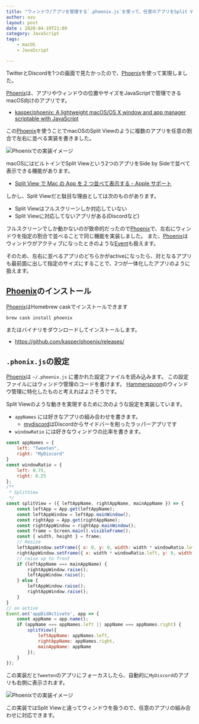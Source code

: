 ```yaml
---
title: "ウィンドウ/アプリを管理する`.phoenix.js`を使って、任意のアプリをSplit Viewのように左右に並べる"
author: azu
layout: post
date : 2020-04-19T21:09
category: JavaScript
tags:
    - macOS
    - JavaScript

---
```


TwitterとDiscordを1つの画面で見たかったので、[Phoenix][]を使って実現しました。

[Phoenix][]は、アプリやウィンドウの位置やサイズをJavaScriptで管理できるmacOS向けのアプリです。

- [kasper/phoenix: A lightweight macOS/OS X window and app manager scriptable with JavaScript](https://github.com/kasper/phoenix)

この[Phoenix][]を使うことでmacOSのSplit Viewのように複数のアプリを任意の割合で左右に並べる実装を書きました。

![Phoenixでの実装イメージ](https://efcl.info/wp-content/uploads/2020/04/19-1587298926.png)

macOSにはビルトインでSplit Viewという2つのアプリをSide by Sideで並べて表示できる機能があります。

- [Split View で Mac の App を 2 つ並べて表示する - Apple サポート](https://support.apple.com/ja-jp/HT204948)

しかし、Split Viewだと駄目な理由としては次のものがあります。

- Split Viewはフルスクリーンしか対応していない
- Split Viewに対応してないアプリがある(Discordなど)

フルスクリーンでしか動かないのが致命的だったので[Phoenix][]で、左右にウィンドウを指定の割合で並べることで同じ機能を実装しました。
また、[Phoenix][]はウィンドウがアクティブになったときのような[Event](https://github.com/kasper/phoenix/blob/master/docs/API.md#13-event)も扱えます。

そのため、左右に並べるアプリのどちらかがactiveになったら、対となるアプリも最前面に出して指定のサイズにすることで、2つが一体化したアプリのように扱えます。

## [Phoenix][]のインストール

[Phoenix][]はHomebrew caskでインストールできます

    brew cask install phoenix

またはバイナリをダウンロードしてインストールします。

- https://github.com/kasper/phoenix/releases/

## `.phonix.js`の設定

[Phoenix][]は `~/.phoenix.js` に書かれた設定ファイルを読み込みます。
この設定ファイルにはウィンドウ管理のコードを書けます。
[Hammerspoon](https://www.hammerspoon.org/)のウィンドウ管理に特化したものと考えればよさそうです。

Split Viewのような動きを実現するために次のような設定を実装しています。

- `appNames` には好きなアプリの組み合わせを書きます。
    - [mydiscord](https://github.com/azu/mydiscord)はDiscordからサイドバーを削ったラッパーアプリです
- `windowRatio` には好きなウィンドウの比率を書きます。

```js
const appNames = {
    left: "Tweeten",
    right: "MyDiscord"
}
const windowRatio = {
    left: 0.75,
    right: 0.25
};
/**
 * SplitView
 */
const splitView = ({ leftAppName, rightAppName, mainAppName }) => {
    const leftApp = App.get(leftAppName);
    const leftAppWindow = leftApp.mainWindow();
    const rightApp = App.get(rightAppName);
    const rightAppWindow = rightApp.mainWindow();
    const frame = Screen.main().visibleFrame();
    const { width, height } = frame;
    // Resize
    leftAppWindow.setFrame({ x: 0, y: 0, width: width * windowRatio.left, height });
    rightAppWindow.setFrame({ x: width * windowRatio.left, y: 0, width: width * windowRatio.right, height });
    // raise up to front
    if (leftAppName === mainAppName) {
        rightAppWindow.raise();
        leftAppWindow.raise();
    } else {
        leftAppWindow.raise();
        rightAppWindow.raise();
    }
}
// on active
Event.on('appDidActivate', app => {
    const appName = app.name();
    if (appName === appNames.left || appName === appNames.right) {
        splitView({
            leftAppName: appNames.left,
            rightAppName: appNames.right,
            mainAppName: appName
        });
    }
});
```

この実装だと`Tweeten`のアプリにフォーカスしたら、自動的に`MyDiscord`のアプリも右側に表示されます。

![Phoenixでの実装イメージ](https://efcl.info/wp-content/uploads/2020/04/19-1587298926.png)

この実装ではSplit Viewと違ってウィンドウを扱うので、任意のアプリの組み合わせに対応できます。


[Phoenix]: https://github.com/kasper/phoenix
